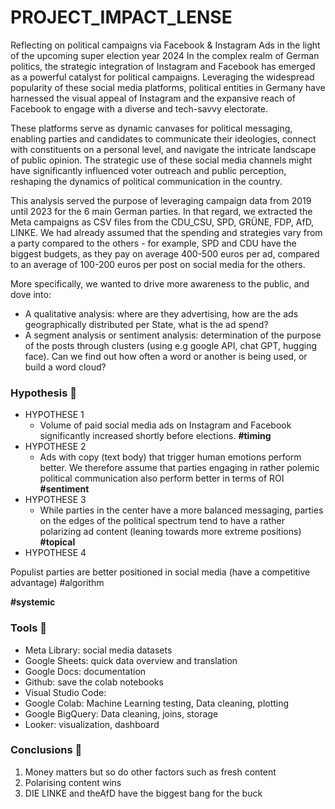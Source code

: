 # PROJECT_IMPACT_LENSE
Reflecting on political campaigns via Facebook &amp; Instagram Ads in the light of the upcoming super election year 2024
In the complex realm of German politics, the strategic integration of Instagram and Facebook has emerged as a powerful catalyst for political campaigns. Leveraging the widespread popularity of these social media platforms, political entities in Germany have harnessed the visual appeal of Instagram and the expansive reach of Facebook to engage with a diverse and tech-savvy electorate.

These platforms serve as dynamic canvases for political messaging, enabling parties and candidates to communicate their ideologies, connect with constituents on a personal level, and navigate the intricate landscape of public opinion. The strategic use of these social media channels might have significantly influenced voter outreach and public perception, reshaping the dynamics of political communication in the country.

This analysis served the purpose of leveraging campaign data from 2019 until 2023 for the 6 main German parties. In that regard, we extracted the Meta campaigns as CSV files from the CDU_CSU, SPD, GRÜNE, FDP, AfD, LINKE. We had already assumed that the spending and strategies vary from a party compared to the others - for example, SPD and CDU have the biggest budgets, as they pay on average 400-500 euros per ad, compared to an average of 100-200 euros per post on social media for the others.

More specifically, we wanted to drive more awareness to the public, and dove into:

- A qualitative analysis: where are they advertising, how are the ads geographically distributed per State, what is the ad spend?
- A segment analysis or sentiment analysis: determination of the purpose of the posts through clusters (using e.g google API, chat GPT, hugging face). Can we find out how often a word or another is being used, or build a word cloud?

### Hypothesis 💪

- HYPOTHESE 1
    - Volume of paid social media ads on Instagram and Facebook significantly increased shortly before elections. **#timing**
- HYPOTHESE 2
    - Ads with copy (text body) that trigger human emotions perform better. We therefore assume that parties engaging in rather polemic political communication also perform better in terms of ROI **#sentiment**
- HYPOTHESE 3
    - While parties in the center have a more balanced messaging, parties on the edges of the political spectrum tend to have a rather polarizing ad content (leaning towards more extreme positions) **#topical**
- HYPOTHESE 4

Populist parties are better positioned in social media (have a competitive advantage) #algorithm

**#systemic**

### **Tools 🧰**

- Meta Library: social media datasets
- Google Sheets: quick data overview and translation
- Google Docs: documentation
- Github: save the colab notebooks
- Visual Studio Code:
- Google Colab: Machine Learning testing, Data cleaning, plotting
- Google BigQuery: Data cleaning, joins, storage
- Looker: visualization, dashboard

### Conclusions **🎯**

1. Money matters but so do other factors such as fresh content
2. Polarising content wins
3. DIE LINKE and theAfD have the biggest bang for the buck
